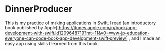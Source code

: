 # DinnerProducer

This is my practice of making applications in Swift.
I read [an introductory book published by Apple][https://itunes.apple.com/jp/book/app-development-with-swift/id1209648719?mt=11&v0=www-jp-education-everyone-can-code-book-app-development-swift-preview]
, and I made an easy app using skills I learned from this book.
